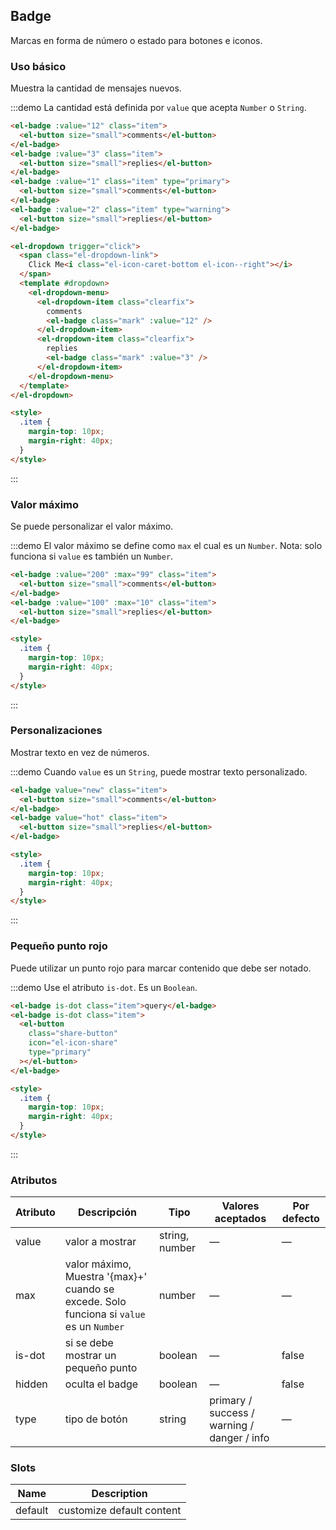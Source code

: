 ## Badge

Marcas en forma de número o estado para botones e iconos.

### Uso básico

Muestra la cantidad de mensajes nuevos.

:::demo La cantidad está definida por `value` que acepta `Number` o `String`.

```html
<el-badge :value="12" class="item">
  <el-button size="small">comments</el-button>
</el-badge>
<el-badge :value="3" class="item">
  <el-button size="small">replies</el-button>
</el-badge>
<el-badge :value="1" class="item" type="primary">
  <el-button size="small">comments</el-button>
</el-badge>
<el-badge :value="2" class="item" type="warning">
  <el-button size="small">replies</el-button>
</el-badge>

<el-dropdown trigger="click">
  <span class="el-dropdown-link">
    Click Me<i class="el-icon-caret-bottom el-icon--right"></i>
  </span>
  <template #dropdown>
    <el-dropdown-menu>
      <el-dropdown-item class="clearfix">
        comments
        <el-badge class="mark" :value="12" />
      </el-dropdown-item>
      <el-dropdown-item class="clearfix">
        replies
        <el-badge class="mark" :value="3" />
      </el-dropdown-item>
    </el-dropdown-menu>
  </template>
</el-dropdown>

<style>
  .item {
    margin-top: 10px;
    margin-right: 40px;
  }
</style>
```

:::

### Valor máximo

Se puede personalizar el valor máximo.

:::demo El valor máximo se define como `max` el cual es un `Number`. Nota: solo funciona si `value` es también un `Number`.

```html
<el-badge :value="200" :max="99" class="item">
  <el-button size="small">comments</el-button>
</el-badge>
<el-badge :value="100" :max="10" class="item">
  <el-button size="small">replies</el-button>
</el-badge>

<style>
  .item {
    margin-top: 10px;
    margin-right: 40px;
  }
</style>
```

:::

### Personalizaciones

Mostrar texto en vez de números.

:::demo Cuando `value` es un `String`, puede mostrar texto personalizado.

```html
<el-badge value="new" class="item">
  <el-button size="small">comments</el-button>
</el-badge>
<el-badge value="hot" class="item">
  <el-button size="small">replies</el-button>
</el-badge>

<style>
  .item {
    margin-top: 10px;
    margin-right: 40px;
  }
</style>
```

:::

### Pequeño punto rojo

Puede utilizar un punto rojo para marcar contenido que debe ser notado.

:::demo Use el atributo `is-dot`. Es un `Boolean`.

```html
<el-badge is-dot class="item">query</el-badge>
<el-badge is-dot class="item">
  <el-button
    class="share-button"
    icon="el-icon-share"
    type="primary"
  ></el-button>
</el-badge>

<style>
  .item {
    margin-top: 10px;
    margin-right: 40px;
  }
</style>
```

:::

### Atributos

| Atributo | Descripción                                                                              | Tipo           | Valores aceptados                           | Por defecto |
| -------- | ---------------------------------------------------------------------------------------- | -------------- | ------------------------------------------- | ----------- |
| value    | valor a mostrar                                                                          | string, number | —                                           | —           |
| max      | valor máximo, Muestra '{max}+' cuando se excede. Solo funciona si `value` es un `Number` | number         | —                                           | —           |
| is-dot   | si se debe mostrar un pequeño punto                                                      | boolean        | —                                           | false       |
| hidden   | oculta el badge                                                                          | boolean        | —                                           | false       |
| type     | tipo de botón                                                                            | string         | primary / success / warning / danger / info | —           |

### Slots

| Name    | Description               |
| ------- | ------------------------- |
| default | customize default content |
